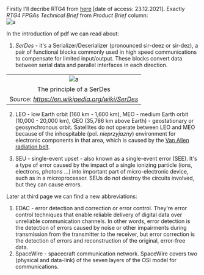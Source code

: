 Firstly I'll decribe RTG4 from
[here](https://www.microsemi.com/product-directory/rad-tolerant-fpgas/3576-rtg4#documents)
[date of access: 23.12.2021]. Exactly *RTG4 FPGAs Technical Brief* from *Product
Brief* column: <br/>
![a](https://user-images.githubusercontent.com/43972902/147283409-ec826d5e-363d-4451-a9a5-ef7f9e35ee62.png)

In the introduction of pdf we can read about: <br>
1. *SerDes* - it's a Serializer/Deserializer (pronounced sir-deez or sir-dez),
a pair of functional blocks commonly used in high speed communications to
compensate for limited input/output. These blocks convert data between serial
data and parallel interfaces in each direction. <br/>

||
|:--:|
|![a](https://user-images.githubusercontent.com/43972902/147286951-7873a8c7-35fc-496d-a285-4c035c5df665.png)|
|The principle of a SerDes|
|Source: *https://en.wikipedia.org/wiki/SerDes*|

2. LEO - low Earth orbit (160 km - 1,600 km), MEO - medium Earth orbit (10,000 -
20,000 km), GEO (35,786 km above Earth) - geostationary or geosynchronous
orbit. Satellites do not operate between LEO and MEO because of the inhospitable
(pol. *nieprzyjazny*) environment for electronic components in that area, which
is caused by the
[Van Allen radiation belt](https://en.wikipedia.org/wiki/Van_Allen_radiation_belt).

3. SEU - single-event upset - also known as a single-event error (SEE). It's a
type of error caused by the impact of a single ionizing particle (ions,
electrons, photons ...) into important part of micro-electronic device, such
as in a microprocessor. SEUs do not destroy the circuits involved, but they can
cause errors.

Later at third page we can find a new abbreviations: <br/>
1. EDAC - error detection and correction or error control. They're error control
techniques that enable reliable delivery of digital data over unreliable 
communication channels. In other words, error detection is the detection of
errors caused by noise or other impairments during transmission from the
transmitter to the receiver, but error correction is the detection of errors and
reconstruction of the original, error-free data. 
2. SpaceWire - spacecraft communication network. SpaceWire covers two (physical
and data-link) of the seven layers of the OSI model for communications.
